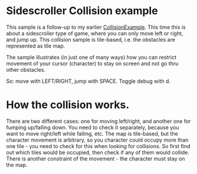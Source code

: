 Sidescroller Collision example
===========

This sample is a follow-up to my earlier [CollisionExample]. This time this is about a sidescroller type of game, where you can only move left or right, and jump up. This collision sample is tile-based, i.e. the obstacles are represented as tile map.

The sample illustrates (in just one of many ways) how you can restrict movement
of your cursor (character) to stay on screen and not go thru other obstacles.

So: move with LEFT/RIGHT, jump with SPACE. Toggle debug with d.

How the collision works.
========================

There are two different cases: one for moving left/right, and another one for fumping up/falling down. You need to check it separately, because you want to move right/left while falling, etc.
The map is tile-based, but the character movement is arbitrary, so you character could occupy more than one tile - you need to check for this when looking for collisions. So first find out which tiles would be occupied, then check if any of them would collide.
There is another constraint of the movement - the character must stay on the map.

[CollisionExample]: https://github.com/miko/Love2d-samples/tree/master/CollisionExample

